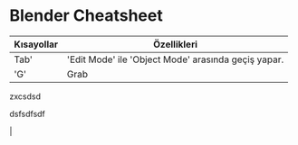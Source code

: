 # Blender Cheatsheet

| Kısayollar | Özellikleri |
|----------- | -----------|
| Tab' | 'Edit Mode' ile 'Object Mode' arasında geçiş yapar.|
| 'G' | Grab

zxcsdsd


dsfsdfsdf


|
